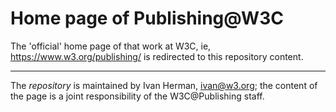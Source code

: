 # Home page of Publishing@W3C 

The 'official' home page of that work at W3C, ie, https://www.w3.org/publishing/ is redirected to this repository content.

---

The _repository_ is maintained by Ivan Herman, [ivan@w3.org](mailto:ivan@w3.org); the content of the page is a joint responsibility of the W3C@Publishing staff.

